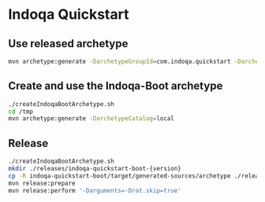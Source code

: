 # Indoqa Quickstart

## Use released archetype
```bash
mvn archetype:generate -DarchetypeGroupId=com.indoqa.quickstart -DarchetypeArtifactId=quickstart-boot-archetype -DarchetypeVersion=0.8.0
```

## Create and use the Indoqa-Boot archetype
```bash
./createIndoqaBootArchetype.sh
cd /tmp
mvn archetype:generate -DarchetypeCatalog=local
```

## Release
```bash
./createIndoqaBootArchetype.sh
mkdir ./releases/indoqa-quickstart-boot-{version}
cp -R indoqa-quickstart-boot/target/generated-sources/archetype ./releases/indoqa-quickstart-boot-{version}
mvn release:prepare
mvn release:perform '-Darguments=-Drat.skip=true'
```
